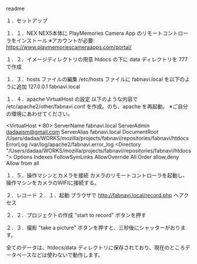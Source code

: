 readme

１．セットアップ

１．１．NEX
NEX5本体に PlayMemories Camera App のリモートコントローラをインストール
※アカウントが必要: https://www.playmemoriescameraapps.com/portal/

１．２．イメージディレクトリの用意
htdocs の下に data ディレクトリを 777 で作成

１．３．hosts ファイルの編集
/etc/hosts ファイルに fabnavi.local を以下のように追加
127.0.0.1	fabnavi.local

１．４．apache VirtualHost の設定
以下のような内容で /etc/apache2/other/fabnavi.conf を作成。のち、apache を再起動。
※ご自分の環境にあわせてください。

<VirtualHost *:80>
        ServerName fabnavi.local
        ServerAdmin dadaaism@gmail.com
        ServerAlias fabnavi.local
        DocumentRoot /Users/dadaa/WORKS/mozilla/projects/fabnavi/repositories/fabnavi/htdocs
        ErrorLog /var/log/apache2/fabnavi.error_log
</VirtualHost>
<Directory "/Users/dadaa/WORKS/mozilla/projects/fabnavi/repositories/fabnavi/htdocs">
  Options Indexes FollowSymLinks
  AllowOverride All
  Order allow,deny
  Allow from all
</Directory>

１．５．操作マシンとカメラを接続
カメラのリモートコントローラを起動し、操作マシンをカメラのWIFIに接続する。


２．レコード
２．１．起動
ブラウザで http://fabnavi.local/record.php へアクセス

２．２．プロジェクトの作成
"start to record" ボタンを押す

２．３．撮影
"take a picture" ボタンを押すと、三秒後にシャッターがおります。

全てのデータは、htdocs/data ディレクトリに保存されており、現在のところデータベースなどは使わないで動作します。

